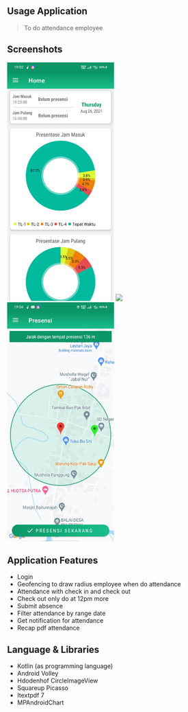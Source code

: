 ## Usage Application
> To do attendance employee

## Screenshots
<p align="left">
  <img src="./screenshots/dashboard.jpg" width="250">
  <img src="./screenshots/det_presensi.jpg" width="250">
  <img src="./screenshots/presensi.jpg" width="250">
</p>

## Application Features
- Login
- Geofencing to draw radius employee when do attendance
- Attendance with check in and check out
- Check out only do at 12pm more
- Submit absence
- Filter attendance by range date
- Get notification for attendance
- Recap pdf attendance

## Language & Libraries
- Kotlin (as programming language)
- Android Volley
- Hdodenhof CircleImageView
- Squareup Picasso
- Itextpdf 7
- MPAndroidChart